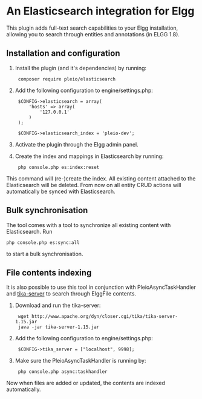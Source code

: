 # An Elasticsearch integration for Elgg
This plugin adds full-text search capabilities to your Elgg installation, allowing you to search through entities and annotations (in ELGG 1.8).

## Installation and configuration
1. Install the plugin (and it's dependencies) by running:

        composer require pleio/elasticsearch

2. Add the following configuration to engine/settings.php:

        $CONFIG->elasticsearch = array(
            'hosts' => array(
                '127.0.0.1'
            )
        );

        $CONFIG->elasticsearch_index = 'pleio-dev';

3. Activate the plugin through the Elgg admin panel.
4. Create the index and mappings in Elasticsearch by running:

        php console.php es:index:reset

This command will (re-)create the index. All existing content attached to the Elasticsearch will be deleted. From now on all entity CRUD actions will automatically be synced with Elasticsearch.

## Bulk synchronisation
The tool comes with a tool to synchronize all existing content with Elasticsearch. Run

    php console.php es:sync:all

to start a bulk synchronisation.

## File contents indexing
It is also possible to use this tool in conjunction with PleioAsyncTaskHandler and [tika-server](https://tika.apache.org/download.html) to search through ElggFile contents.

1. Download and run the tika-server:

        wget http://www.apache.org/dyn/closer.cgi/tika/tika-server-1.15.jar
        java -jar tika-server-1.15.jar

2. Add the following configuration to engine/settings.php:

        $CONFIG->tika_server = ["localhost", 9998];

3. Make sure the PleioAsyncTaskHandler is running by:

        php console.php async:taskhandler

Now when files are added or updated, the contents are indexed automatically.
